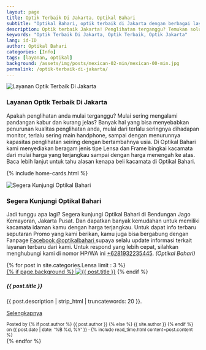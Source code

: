 ```yaml
---
layout: page
title: Optik Terbaik Di Jakarta, Optikal Bahari
subtitle: "Optikal Bahari, optik terbaik di Jakarta dengan berbagai layanan teratas dikelasnya, dapatkan periksa mata gratis di Optikal Bahari, Bisa Cicilan, Bebas Riba & Tanpa Bunga"
description: Optik terbaik Jakarta! Penglihatan terganggu? Temukan solusi di Optikal Bahari. Lensa & frame berkualitas, harga terjangkau, kunjungi kami hari ini
keywords: "Optik Terbaik Di Jakarta, Optik Terbaik, Optik Jakarta"
lang: id-ID
author: Optikal Bahari
categories: [Info]
tags: [layanan, optikal]
background: /assets/img/posts/mexican-02-min/mexican-00-min.jpg
permalink: /optik-terbaik-di-jakarta/
---
```


<div class="card shadow p-3 mb-5 bg-white rounded">
    <img 
        itemprop="image"
        src="{{"/assets/img/posts/periksa-mata/periksa-mata-gratis-optikal-bahari-5.jpg" | relative_url }}" 
        class="card-img-top"
        title="Layanan Optik Terbaik Di Jakarta" 
        alt="Layanan Optik Terbaik Di Jakarta">
    <div class="card-body">
        <h3 class="card-title">
            Layanan Optik Terbaik Di Jakarta
        </h3>
        <p class="card-text">
            Apakah penglihatan anda mulai terganggu? Mulai sering mengalami pandangan kabur dan kurang jelas? Banyak hal yang bisa menyebabkan penurunan kualitas penglihatan anda, mulai dari terlalu seringnya dihadapan monitor, terlalu sering main handphone, sampai dengan menurunnya kapasitas penglihatan seiring dengan bertambahnya usia. Di Optikal Bahari kami menyediakan beragam jenis tipe Lensa dan Frame bingkai kacamata dari mulai harga yang terjangkau sampai dengan harga menengah ke atas. Baca lebih lanjut untuk tahu alasan kenapa beli kacamata di Optikal Bahari.
        </p>
    </div>
</div>

{% include home-cards.html %}

<div class="card-deck mb-3">
  <div class="card shadow p-3 mb-5 bg-white rounded">
	<img 
        itemprop="image"
        src="{{"/assets/img/posts/periksa-mata/periksa-mata-gratis-optikal-bahari-9.jpg" | relative_url }}" 
        title="Segera Kunjungi Optikal Bahari"
        class="card-img-top" 
        alt="Segera Kunjungi Optikal Bahari">
    <div class="card-body">
      <h3 class="card-title">Segera Kunjungi Optikal Bahari</h3>
      <p class="card-text">
        Jadi tunggu apa lagi? Segera kunjungi Optikal Bahari di Bendungan Jago Kemayoran, Jakarta Pusat. Dan dapatkan banyak kemudahan untuk memiliki kacamata idaman kamu dengan harga terjangkau. Untuk dapat info terbaru seputaran Promo yang kami berikan, kamu juga bisa bergabung dengan Fanpage <a href="https://www.facebook.com/optikalbahari" id="FBClick" title="Facebook Page Optikal Bahari" class="FacebookPage">Facebook @optikalbahari
        </a> supaya selalu update informasi terkait layanan terbaru dari kami. Untuk respond yang lebih cepat, silahkan menghubungi kami di nomor HP/WA ini <a href="https://api.whatsapp.com/send?phone=6281932235445&text=Hallo%2C+saya+butuh+informasi+lebih+lanjut+mengenai+Optikal+Bahari" id="WhatsAppClick" class="WhatsAppCall" title="Call WhatsApp">+6281932235445</a>. <em>(Optikal Bahari)</em></p>
	</div>
   </div>
</div>

<section id="posts-category">
    <div class="card-deck">
		{% for post in site.categories.Lensa limit : 3 %}
        <div class="card shadow p-3 mb-5 bg-white rounded">
            <a href="{{ post.url | prepend: site.baseurl | replace: '//', '/' }}">
                {% if page.background %}
                    <img src="{{ post.background | prepend: site.baseurl | replace: '//', '/' }}" class="card-img-top" alt="{{ post.title }}"></a> 
                {% endif %}
            <div class="card-body">
                <h5 class="card-title">
                    {{ post.title }}
                </h5>
                <p class="card-text">
                    {{ post.description | strip_html | truncatewords: 20 }}.
                </p>
                <p class="card-text">
                    <a class="btn btn-primary rounded-pill" href="{{ post.url | prepend: site.baseurl | replace: '//', '/' }}">Selengkapnya</a>
                </p>
            </div>
            <div class="card-footer">
                <small class="text-muted">
                    Posted by {% if post.author %} {{ post.author }} {% else %} {{ site.author }} {% endif %} on
                    {{ post.date | date: '%B %d, %Y' }} &middot; {% include read_time.html content=post.content %}
                </small>
            </div>
        </div>
        {% endfor %}
    </div>
</section>
